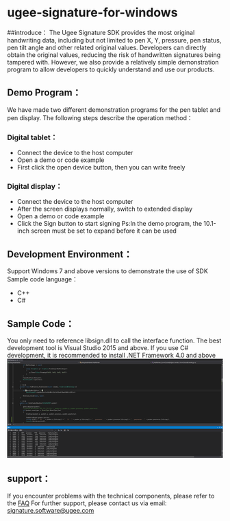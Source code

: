 # ugee-signature-for-windows
##introduce：
The Ugee Signature SDK provides the most original handwriting data, including but not limited to pen X, Y, pressure, pen status, pen tilt angle and other related original values. Developers can directly obtain the original values, reducing the risk of handwritten signatures being tampered with. However, we also provide a relatively simple demonstration program to allow developers to quickly understand and use our products.
## Demo Program：
We have made two different demonstration programs for the pen tablet and pen display. The following steps describe the operation method：
### Digital tablet：
* Connect the device to the host computer
* Open a demo or code example
* First click the open device button, then you can write freely
### Digital display：
* Connect the device to the host computer
* After the screen displays normally, switch to extended display
* Open a demo or code example
* Click the Sign button to start signing
Ps:In the demo program, the 10.1-inch screen must be set to expand before it can be used
## Development Environment：
Support Windows 7 and above versions to demonstrate the use of SDK
Sample code language：
* C++
* C#
## Sample Code：
You only need to reference libsign.dll to call the interface function. The best development tool is Visual Studio 2015 and above. If you use C# development, it is recommended to install .NET Framework 4.0 and above
 ![Illustration](image/Pendata.jpg)
## support：
If you encounter problems with the technical components, please refer to the [FAQ](https://business.hanvonugee.com/en/faq/3)
For further support, please contact us via email: signature.software@ugee.com